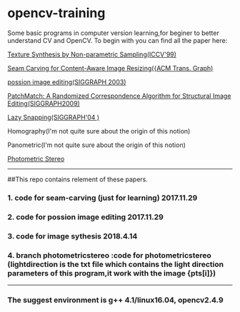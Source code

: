 
# opencv-training
Some basic programs in computer version learning,for beginer to better understand CV and OpenCV.
To begin with you can find all the paper here:  

 [Texture Synthesis by Non-parametric Sampling(ICCV'99)](https://people.eecs.berkeley.edu/~efros/research/EfrosLeung.html)  
 
 [Seam Carving for Content-Aware Image Resizing({ACM Trans. Graph)](http://www.faculty.idc.ac.il/arik/SCWeb/imret/index.html)  
 
 [possion image editing(SIGGRAPH 2003)](https://dl.acm.org/citation.cfm?id=882269)  
 
[PatchMatch: A Randomized Correspondence Algorithm for Structural Image Editing(SIGGRAPH2009)](https://gfx.cs.princeton.edu/pubs/Barnes_2009_PAR/)  

 [Lazy Snapping(SIGGRAPH'04 )](http://home.cse.ust.hk/~cktang/sample_pub/lazy_snapping.pdf)  
 
 Homography(I'm not quite sure about the origin of this notion)  
 
 Panometric(I'm not quite sure about the origin of this notion)  
 
 [Photometric Stereo](http://pages.cs.wisc.edu/~lizhang/courses/cs766-2008f/syllabus/10-09-shading/shading.pdf)
 
 
***
##This repo contains relement of these papers.
### 1. code for seam-carving (just for learning) 2017.11.29


### 2. code for possion image editing  2017.11.29


### 3. code for image sythesis 2018.4.14


### 4. branch photometricstereo :code for photometricstereo (lightdirection is the txt file which contains the light direction parameters of this program,it work with the image {pts[i]})  
***
### The suggest environment is g++ 4.1/linux16.04, opencv2.4.9
